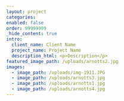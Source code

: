 ```yaml
---
layout: project
categories:
enabled: false
order: 99999999
_hide_content: true
intro:
  client_name: Client Name
  project_name: Project Name
  description_html: <p>Description</p>
featured_image_path: /uploads/arnotts2.jpg
images:
  - image_path: /uploads/img-1911.JPG
  - image_path: /uploads/arnotts3.jpg
  - image_path: /uploads/arnotts1.jpg
  - image_path: /uploads/arnotts4.jpg
---
```

